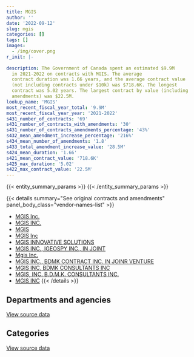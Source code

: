 ```yaml
---
title: MGIS
author: ''
date: '2022-09-12'
slug: mgis
categories: []
tags: []
images:
  - /img/cover.png
r_init: |-
  
description: The Government of Canada spent an estimated $9.9M
  in 2021-2022 on contracts with MGIS. The average
  contract duration was 1.66 years, and the average contract value
  (not including contracts under $10k) was $718.6K. The longest
  contract was 5.02 years. The largest contract by value (including
  amendments) was $22.5M.
lookup_name: 'MGIS'
most_recent_fiscal_year_total: '9.9M'
most_recent_fiscal_year_year: '2021-2022'
s431_number_of_contracts: '69'
s431_number_of_contracts_with_amendments: '30'
s431_number_of_contracts_amendments_percentage: '43%'
s432_mean_amendment_increase_percentage: '216%'
s434_mean_number_of_amendments: '1.8'
s433_total_amendment_increase_value: '28.5M'
s424_mean_duration: '1.66'
s421_mean_contract_value: '718.6K'
s425_max_duration: '5.02'
s422_max_contract_value: '22.5M'
---
```


<script src="/rmarkdown-libs/htmlwidgets/htmlwidgets.js"></script>
<link href="/rmarkdown-libs/datatables-css/datatables-crosstalk.css" rel="stylesheet" />
<script src="/rmarkdown-libs/datatables-binding/datatables.js"></script>
<script src="/rmarkdown-libs/jquery/jquery-3.6.0.min.js"></script>
<link href="/rmarkdown-libs/dt-core-bootstrap/css/dataTables.bootstrap.min.css" rel="stylesheet" />
<link href="/rmarkdown-libs/dt-core-bootstrap/css/dataTables.bootstrap.extra.css" rel="stylesheet" />
<script src="/rmarkdown-libs/dt-core-bootstrap/js/jquery.dataTables.min.js"></script>
<script src="/rmarkdown-libs/dt-core-bootstrap/js/dataTables.bootstrap.min.js"></script>
<link href="/rmarkdown-libs/crosstalk/css/crosstalk.min.css" rel="stylesheet" />
<script src="/rmarkdown-libs/crosstalk/js/crosstalk.min.js"></script>
<script src="/rmarkdown-libs/htmlwidgets/htmlwidgets.js"></script>
<link href="/rmarkdown-libs/datatables-css/datatables-crosstalk.css" rel="stylesheet" />
<script src="/rmarkdown-libs/datatables-binding/datatables.js"></script>
<script src="/rmarkdown-libs/jquery/jquery-3.6.0.min.js"></script>
<link href="/rmarkdown-libs/dt-core-bootstrap/css/dataTables.bootstrap.min.css" rel="stylesheet" />
<link href="/rmarkdown-libs/dt-core-bootstrap/css/dataTables.bootstrap.extra.css" rel="stylesheet" />
<script src="/rmarkdown-libs/dt-core-bootstrap/js/jquery.dataTables.min.js"></script>
<script src="/rmarkdown-libs/dt-core-bootstrap/js/dataTables.bootstrap.min.js"></script>
<link href="/rmarkdown-libs/crosstalk/css/crosstalk.min.css" rel="stylesheet" />
<script src="/rmarkdown-libs/crosstalk/js/crosstalk.min.js"></script>

{{< entity_summary_params >}}
{{< /entity_summary_params >}}

{{< details summary="See original contracts and amendments" panel_body_class="vendor-names-list" >}}
- [MGIS Inc.](https://search.open.canada.ca/en/ct/?sort=contract_value_f%20desc&page=1&search_text=%22MGIS%20Inc.%22)
- [MGIS INC.](https://search.open.canada.ca/en/ct/?sort=contract_value_f%20desc&page=1&search_text=%22MGIS%20INC.%22)
- [MGIS](https://search.open.canada.ca/en/ct/?sort=contract_value_f%20desc&page=1&search_text=%22MGIS%22)
- [MGIS Inc](https://search.open.canada.ca/en/ct/?sort=contract_value_f%20desc&page=1&search_text=%22MGIS%20Inc%22)
- [MGIS INNOVATIVE SOLUTIONS](https://search.open.canada.ca/en/ct/?sort=contract_value_f%20desc&page=1&search_text=%22MGIS%20INNOVATIVE%20SOLUTIONS%22)
- [MGIS INC., IGEOSPY INC., IN JOINT](https://search.open.canada.ca/en/ct/?sort=contract_value_f%20desc&page=1&search_text=%22MGIS%20INC.%2c%20IGEOSPY%20INC.%2c%20IN%20JOINT%22)
- [Mgis Inc.](https://search.open.canada.ca/en/ct/?sort=contract_value_f%20desc&page=1&search_text=%22Mgis%20Inc.%22)
- [MGIS INC., BDMK CONTRACT INC. IN JOINR VENTURE](https://search.open.canada.ca/en/ct/?sort=contract_value_f%20desc&page=1&search_text=%22MGIS%20INC.%2c%20BDMK%20CONTRACT%20INC.%20IN%20JOINR%20VENTURE%22)
- [MGIS INC, BDMK CONSULTANTS INC](https://search.open.canada.ca/en/ct/?sort=contract_value_f%20desc&page=1&search_text=%22MGIS%20INC%2c%20BDMK%20CONSULTANTS%20INC%22)
- [MGIS, INC. B.D.M.K. CONSULTANTS INC.](https://search.open.canada.ca/en/ct/?sort=contract_value_f%20desc&page=1&search_text=%22MGIS%2c%20INC.%20B.D.M.K.%20CONSULTANTS%20INC.%22)
- [MGIS INC](https://search.open.canada.ca/en/ct/?sort=contract_value_f%20desc&page=1&search_text=%22MGIS%20INC%22)
{{< /details >}}

## Departments and agencies

<div id="htmlwidget-1" style="width:100%;height:auto;" class="datatables html-widget"></div>
<script type="application/json" data-for="htmlwidget-1">{"x":{"style":"bootstrap","filter":"none","vertical":false,"data":[["<a href=\"/departments/aafc-aac/\">Agriculture and Agri-Food Canada<\/a>","<a href=\"/departments/cbsa-asfc/\">Canada Border Services Agency<\/a>","<a href=\"/departments/cfia-acia/\">Canadian Food Inspection Agency<\/a>","<a href=\"/departments/cra-arc/\">Canada Revenue Agency<\/a>","<a href=\"/departments/csa-asc/\">Canadian Space Agency<\/a>","<a href=\"/departments/csc-scc/\">Correctional Service of Canada<\/a>","<a href=\"/departments/cta-otc/\">Canadian Transportation Agency<\/a>","<a href=\"/departments/dfatd-maecd/\">Global Affairs Canada<\/a>","<a href=\"/departments/dnd-mdn/\">National Defence<\/a>","<a href=\"/departments/ec/\">Environment and Climate Change Canada<\/a>","<a href=\"/departments/fja-cmf/\">Office of the Commissioner for Federal Judicial Affairs Canada<\/a>","<a href=\"/departments/hc-sc/\">Health Canada<\/a>","<a href=\"/departments/iaac-aeic/\">Impact Assessment Agency of Canada<\/a>","<a href=\"/departments/isc-sac/\">Indigenous Services Canada<\/a>","<a href=\"/departments/lac-bac/\">Library and Archives Canada<\/a>","<a href=\"/departments/nrcan-rncan/\">Natural Resources Canada<\/a>","<a href=\"/departments/pwgsc-tpsgc/\">Public Services and Procurement Canada<\/a>","<a href=\"/departments/ssc-spc/\">Shared Services Canada<\/a>"],[512501.21,6778263.12,75658.96,null,100596.17,null,57711.21,21497.38,370985.18,null,null,null,null,null,null,null,null,null],[450585.91,9653349.67,null,0,null,null,4743.39,null,838767.65,35842.72,null,null,null,null,34492.5,null,null,null],[449354.8,9162382.37,null,0,null,null,null,null,736286.86,16542.8,null,null,20988.59,null,null,null,null,null],[449354.8,8097742.32,12595.6,0,null,23052,null,null,849962.64,87507.48,33119.89,56027.45,111026.61,0,null,177231.78,31474.41,10089.76]],"container":"<table class=\"table table-striped table-hover row-border order-column display\">\n  <thead>\n    <tr>\n      <th>Department<\/th>\n      <th>2018-2019<\/th>\n      <th>2019-2020<\/th>\n      <th>2020-2021<\/th>\n      <th>2021-2022<\/th>\n    <\/tr>\n  <\/thead>\n<\/table>","options":{"order":[[4,"desc"]],"pageLength":10,"autoWidth":true,"columnDefs":[{"targets":1,"render":"function(data, type, row, meta) {\n    return type !== 'display' ? data : DTWidget.formatCurrency(data, \"$\", 2, 3, \",\", \".\", true, null);\n  }"},{"targets":2,"render":"function(data, type, row, meta) {\n    return type !== 'display' ? data : DTWidget.formatCurrency(data, \"$\", 2, 3, \",\", \".\", true, null);\n  }"},{"targets":3,"render":"function(data, type, row, meta) {\n    return type !== 'display' ? data : DTWidget.formatCurrency(data, \"$\", 2, 3, \",\", \".\", true, null);\n  }"},{"targets":4,"render":"function(data, type, row, meta) {\n    return type !== 'display' ? data : DTWidget.formatCurrency(data, \"$\", 2, 3, \",\", \".\", true, null);\n  }"},{"width":"16%","targets":[1,2,3,4]},{"className":"dt-right","targets":[1,2,3,4]}],"orderClasses":false}},"evals":["options.columnDefs.0.render","options.columnDefs.1.render","options.columnDefs.2.render","options.columnDefs.3.render"],"jsHooks":[]}</script>
<p class="text-right">
<a href="https://github.com/GoC-Spending/contracts-data/tree/main/data/out/vendors/mgis/summary_by_fiscal_year_by_department.csv" class="source-data-link btn btn-link">View source data</a>
</p>

## Categories

<div id="htmlwidget-2" style="width:100%;height:auto;" class="datatables html-widget"></div>
<script type="application/json" data-for="htmlwidget-2">{"x":{"style":"bootstrap","filter":"none","vertical":false,"data":[["<a href=\"/categories/other/\">(Other)<\/a>","<a href=\"/categories/defence/\">Defence<\/a>","<a href=\"/categories/professional_services/\">Professional services<\/a>","<a href=\"/categories/information_technology/\">Information technology<\/a>","<a href=\"/categories/human_capital/\">Human capital<\/a>"],[4880754.03,344624.98,21497.38,2643976.64,26360.2],[4894125.96,812335.23,35842.72,5249045.51,26432.42],[4880754.03,718665.24,37531.39,4730983.14,17621.62],[4880754.03,836950.21,368392.83,3853087.67,null]],"container":"<table class=\"table table-striped table-hover row-border order-column display\">\n  <thead>\n    <tr>\n      <th>Category<\/th>\n      <th>2018-2019<\/th>\n      <th>2019-2020<\/th>\n      <th>2020-2021<\/th>\n      <th>2021-2022<\/th>\n    <\/tr>\n  <\/thead>\n<\/table>","options":{"order":[[4,"desc"]],"dom":"t","pageLength":30,"autoWidth":true,"columnDefs":[{"targets":1,"render":"function(data, type, row, meta) {\n    return type !== 'display' ? data : DTWidget.formatCurrency(data, \"$\", 2, 3, \",\", \".\", true, null);\n  }"},{"targets":2,"render":"function(data, type, row, meta) {\n    return type !== 'display' ? data : DTWidget.formatCurrency(data, \"$\", 2, 3, \",\", \".\", true, null);\n  }"},{"targets":3,"render":"function(data, type, row, meta) {\n    return type !== 'display' ? data : DTWidget.formatCurrency(data, \"$\", 2, 3, \",\", \".\", true, null);\n  }"},{"targets":4,"render":"function(data, type, row, meta) {\n    return type !== 'display' ? data : DTWidget.formatCurrency(data, \"$\", 2, 3, \",\", \".\", true, null);\n  }"},{"width":"16%","targets":[1,2,3,4]},{"className":"dt-right","targets":[1,2,3,4]}],"orderClasses":false,"lengthMenu":[10,25,30,50,100]}},"evals":["options.columnDefs.0.render","options.columnDefs.1.render","options.columnDefs.2.render","options.columnDefs.3.render"],"jsHooks":[]}</script>
<p class="text-right">
<a href="https://github.com/GoC-Spending/contracts-data/tree/main/data/out/vendors/mgis/summary_by_fiscal_year_by_category.csv" class="source-data-link btn btn-link">View source data</a>
</p>

